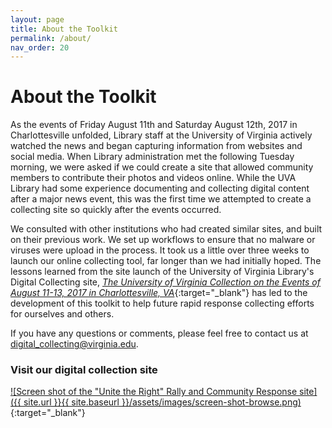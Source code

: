 ```yaml
---
layout: page
title: About the Toolkit
permalink: /about/
nav_order: 20
---
```


# About the Toolkit

As the events of Friday August 11th and Saturday August 12th, 2017 in Charlottesville unfolded, Library staff at the University of Virginia actively watched the news and began capturing information from websites and social media. When Library administration met the following Tuesday morning, we were asked if we could create a site that allowed community members to contribute their photos and videos online. While the UVA Library had some experience documenting and collecting digital content after a major news event, this was the first time we attempted to create a collecting site so quickly after the events occurred.

We consulted with other institutions who had created similar sites, and built on their previous work. We set up workflows to ensure that no malware or viruses were upload in the process. It took us a little over three weeks to launch our online collecting tool, far longer than we had initially hoped. The lessons learned from the site launch of the University of Virginia Library's Digital Collecting site, [_The University of Virginia Collection on the Events of August 11-13, 2017 in Charlottesville, VA_](http://digitalcollecting.lib.virginia.edu/rally/){:target="_blank"} has led to the development of this toolkit to help future rapid response collecting efforts for ourselves and others.

If you have any questions or comments, please feel free to contact us at [digital_collecting@virginia.edu](mailto:digital_collecting@virginia.edu).

### Visit our digital collection site

[![Screen shot of the "Unite the Right" Rally and Community Response site]({{ site.url }}{{ site.baseurl }}/assets/images/screen-shot-browse.png)](http://digitalcollecting.lib.virginia.edu/rally/){:target="_blank"}
